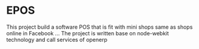 # EPOS
This project build a software POS that is fit with mini shops same as shops online in Facebook ... The project is written base on node-webkit technology and call services of openerp 
